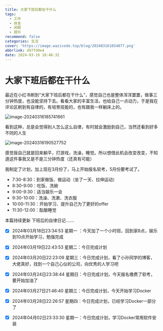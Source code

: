```yaml
---
title: 大家下班后都在干什么
tags:
  - 工作
  - 休息
  - 闲暇
  - 提升
recommend: false
categories: 生活
cover: 'https://image.wazicode.top/blog/202403161854077.png'
abbrlink: d97fd0e4
date: 2024-03-16 18:46:32
---
```


# 大家下班后都在干什么

最近在小红书刷到“大家下班后都在干什么”，感觉自己也是整体浑浑噩噩，做事三分钟热度，也没能坚持下去。看看大家的丰富生活，也给自己一点动力，于是我在评论区刷到有自律的，有培育技能的，也有跟我一样躺床上的。

![image-20240316185741661](https://image.wazicode.top/blog/202403161857732.png)

看到这种，总是会觉得别人怎么这么自律，有时就会激励到自己，当然还看到好多不同的人生

![image-20240316190527752](https://image.wazicode.top/blog/202403161905833.png)

感觉我自己就是回来躺平，打游戏，洗澡，睡觉。所以想借此机会改变改变，不知道这件事我又是不是三分钟热度（还真有可能）

我制定了计划，加上现在3月份了，马上开始报名软考，5月份要考试了。

- 7:30-8:30：到家做饭、做运动（坐了一天、拉伸运动）
- 8:30-9:00：吃饭、洗碗
- 9:00-9:30：适当娱乐一会
- 9:30-10:00：洗澡、洗漱、洗衣服
- 10:00-11:30：开始学习、提升自己为了更好的offer
- 11:30-12:00：酝酿睡觉

本篇持续更新 下班后的自律日记.......

- [x] 2024年03月18日23:34:53 星期一 ：今天加了一个小时班，回到家8点，娱乐到10点开始学习，勉强完成
- [x] 2024年03月19日22:43:53 星期二：今日完成计划
- [x] 2024年03月20日22:23:09 星期三：今日完成计划，看了小孙同学的博客，大佬真好，找到一个自己心仪的公司，向优秀的人学习吧
- [x] 2024年03月24日23:38:44 星期日：今日完成计划，今天报名缴费了软考，要开始加油了
- [x] 2024年03月27日21:46:40 星期三：今日完成计划，今天开始学习Docker
- [x] 2024年03月28日22:26:57 星期四：今日完成计划，已经学习Docker一部分了
- [x] 2024年04月02日23:33:30 星期一：今日完成计划，学习Docker常用软件安装

